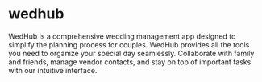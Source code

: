 # wedhub
WedHub is a comprehensive wedding management app designed to simplify the planning process for couples.  WedHub provides all the tools you need to organize your special day seamlessly.  Collaborate with family and friends, manage vendor contacts, and stay on top of important tasks with our intuitive interface.
